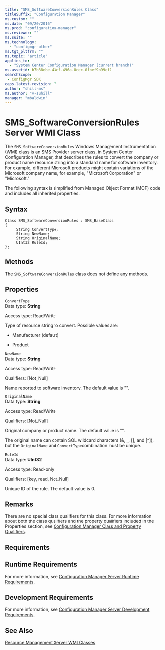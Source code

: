 ```yaml
---
title: "SMS_SoftwareConversionRules Class"
titleSuffix: "Configuration Manager"
ms.custom: ""
ms.date: "09/20/2016"
ms.prod: "configuration-manager"
ms.reviewer: ""
ms.suite: ""
ms.technology:
  - "configmgr-other"
ms.tgt_pltfrm: ""
ms.topic: "article"
applies_to:
  - "System Center Configuration Manager (current branch)"
ms.assetid: b7b38ebe-43cf-496a-8cec-0fbef9b99ef9searchScope: - ConfigMgr SDK
caps.latest.revision: 7
author: "shill-ms"
ms.author: "v-suhill"
manager: "mbaldwin"
---
```

# SMS_SoftwareConversionRules Server WMI Class
The `SMS_SoftwareConversionRules` Windows Management Instrumentation (WMI) class is an SMS Provider server class, in System Center Configuration Manager, that describes the rules to convert the company or product name resource string into a standard name for software inventory. For example, different Microsoft products might contain variations of the Microsoft company name, for example, "Microsoft Corporation" or "Microsoft."  

 The following syntax is simplified from Managed Object Format (MOF) code and includes all inherited properties.  

## Syntax  

```  
Class SMS_SoftwareConversionRules : SMS_BaseClass  
{  
     String ConvertType;  
     String NewName;  
     String OriginalName;  
     UInt32 RuleId;   
};  
```  

## Methods  
 The `SMS_SoftwareConversionRules` class does not define any methods.  

## Properties  
 `ConvertType`  
 Data type: **String**  

 Access type: Read/Write  

 Type of resource string to convert. Possible values are:  

-   Manufacturer (default)  

-   Product  

 `NewName`  
 Data type: **String**  

 Access type: Read/Write  

 Qualifiers: [Not_Null]  

 Name reported to software inventory. The default value is "".  

 `OriginalName`  
 Data type: **String**  

 Access type: Read/Write  

 Qualifiers: [Not_Null]  

 Original company or product name. The default value is "".  

 The original name can contain SQL wildcard characters (&, _, [], and [^]), but the `OriginalName` and `ConvertType`combination must be unique.  

 `RuleId`  
 Data type: **UInt32**  

 Access type: Read-only  

 Qualifiers: [key, read, Not_Null]  

 Unique ID of the rule. The default value is 0.  

## Remarks  
 There are no special class qualifiers for this class. For more information about both the class qualifiers and the property qualifiers included in the Properties section, see [Configuration Manager Class and Property Qualifiers](../../../../../develop/reference/misc/class-and-property-qualifiers.md).  

## Requirements  

## Runtime Requirements  
 For more information, see [Configuration Manager Server Runtime Requirements](../../../../../develop/core/reqs/server-runtime-requirements.md).  

## Development Requirements  
 For more information, see [Configuration Manager Server Development Requirements](../../../../../develop/core/reqs/server-development-requirements.md).  

## See Also  
 [Resource Management Server WMI Classes](../../../../../develop/reference/core/clients/manage/configuration-manager-resource-management-server-wmi-classes.md)
